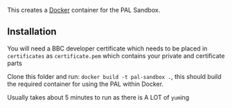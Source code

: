 This creates a [Docker](http://docker.io) container for the PAL Sandbox. 

## Installation

You will need a BBC developer certificate which needs to be placed in
`certificates` as `certificate.pem` which contains your private and certificate parts

Clone this folder and run: `docker build -t pal-sandbox .`, this should build
the required container for using the PAL within Docker.

Usually takes about 5 minutes to run as there is A LOT of `yum`ing

